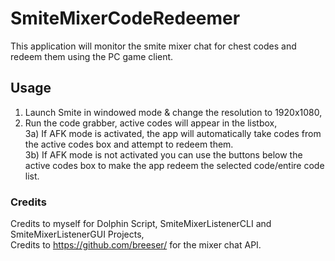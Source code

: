 # SmiteMixerCodeRedeemer
This application will monitor the smite mixer chat for chest codes and redeem them using the PC game client.  
  
## Usage
1) Launch Smite in windowed mode & change the resolution to 1920x1080,
2) Run the code grabber, active codes will appear in the listbox,  
3a) If AFK mode is activated, the app will automatically take codes from the active codes box and attempt to redeem them.  
3b) If AFK mode is not activated you can use the buttons below the active codes box to make the app redeem the selected code/entire code list.

### Credits
Credits to myself for Dolphin Script, SmiteMixerListenerCLI and SmiteMixerListenerGUI Projects,  
Credits to https://github.com/breeser/ for the mixer chat API.  
